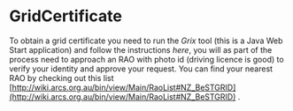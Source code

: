 # GridCertificate

To obtain a grid certificate you need to run the *Grix* tool (this is a Java Web Start application) and follow the instructions *here*, you will as part of the process need to approach an RAO with photo id (driving licence is good) to verify your identity and approve your request. You can find your nearest RAO by checking out this list [http://wiki.arcs.org.au/bin/view/Main/RaoList#NZ_BeSTGRID](http://wiki.arcs.org.au/bin/view/Main/RaoList#NZ_BeSTGRID) .
